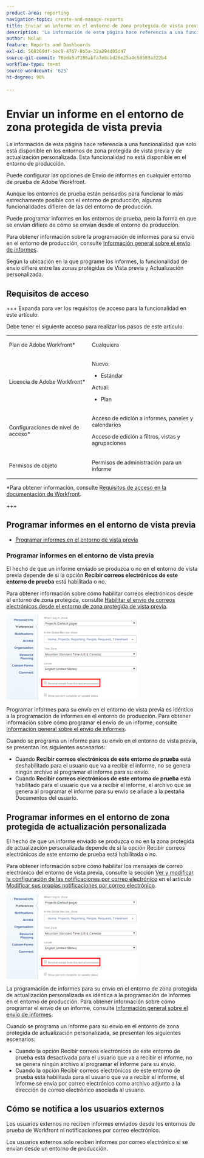 ```yaml
---
product-area: reporting
navigation-topic: create-and-manage-reports
title: Enviar un informe en el entorno de zona protegida de vista previa
description: 'La información de esta página hace referencia a una funcionalidad que solo está disponible en los entornos de zona protegida de vista previa y de actualización personalizada. Esta funcionalidad no está disponible en el entorno de producción. '
author: Nolan
feature: Reports and Dashboards
exl-id: 568360df-bec9-4767-8b5a-32a294d05d47
source-git-commit: 70bda5a7186abfa7e8cbd26e25a4c58583a322b4
workflow-type: tm+mt
source-wordcount: '625'
ht-degree: 98%

---
```


# Enviar un informe en el entorno de zona protegida de vista previa

<!-- Audited: 11/2024 -->

La información de esta página hace referencia a una funcionalidad que solo está disponible en los entornos de zona protegida de vista previa y de actualización personalizada. Esta funcionalidad no está disponible en el entorno de producción. 

Puede configurar las opciones de Envío de informes en cualquier entorno de prueba de Adobe Workfront.

<!--
<p data-mc-conditions="QuicksilverOrClassic.Draft mode">For information about the Workfront test environments, see the "Workfront Testing Environments" section. (NOTE:&nbsp;drafted - link this section)</p>
-->

Aunque los entornos de prueba están pensados para funcionar lo más estrechamente posible con el entorno de producción, algunas funcionalidades difieren de las del entorno de producción.

Puede programar informes en los entornos de prueba, pero la forma en que se envían difiere de cómo se envían desde el entorno de producción.

Para obtener información sobre la programación de informes para su envío en el entorno de producción, consulte [Información general sobre el envío de informes](../../../reports-and-dashboards/reports/creating-and-managing-reports/set-up-report-deliveries.md).

Según la ubicación en la que programe los informes, la funcionalidad de envío difiere entre las zonas protegidas de Vista previa y Actualización personalizada.

## Requisitos de acceso

+++ Expanda para ver los requisitos de acceso para la funcionalidad en este artículo.

Debe tener el siguiente acceso para realizar los pasos de este artículo:

<table style="table-layout:auto"> 
 <col> 
 <col> 
 <tbody> 
  <tr> 
   <td role="rowheader">Plan de Adobe Workfront*</td> 
   <td> <p>Cualquiera</p> </td> 
  </tr> 
  <tr> 
   <td role="rowheader">Licencia de Adobe Workfront*</td> 
      <td> 
      <p>Nuevo:</p>
         <ul>
         <li><p>Estándar</p></li>
         </ul>
      <p>Actual:</p>
         <ul>
         <li><p>Plan</p></li>
         </ul>
   </td>
  </tr> 
  <tr> 
   <td role="rowheader">Configuraciones de nivel de acceso*</td> 
   <td> <p>Acceso de edición a informes, paneles y calendarios</p> <p>Acceso de edición a filtros, vistas y agrupaciones</p></td> 
  </tr> 
  <tr> 
   <td role="rowheader">Permisos de objeto</td> 
   <td> <p>Permisos de administración para un informe</p></td> 
  </tr> 
 </tbody> 
</table>

*Para obtener información, consulte [Requisitos de acceso en la documentación de Workfront](/help/quicksilver/administration-and-setup/add-users/access-levels-and-object-permissions/access-level-requirements-in-documentation.md).

+++

## Programar informes en el entorno de vista previa

* [Programar informes en el entorno de vista previa](#schedule-reports-in-the-preview-environment)

### Programar informes en el entorno de vista previa

El hecho de que un informe enviado se produzca o no en el entorno de vista previa depende de si la opción **Recibir correos electrónicos de este entorno de prueba** está habilitada o no.

Para obtener información sobre cómo habilitar correos electrónicos desde el entorno de zona protegida, consulte [Habilitar el envío de correos electrónicos desde el entorno de zona protegida de vista previa](../../../workfront-basics/using-notifications/enable-delivery-emails-from-preview-sandbox-environment.md).

![Recibir correos electrónicos de la opción de espacio aislado](assets/receive-emails-from-sandbox-setting-edit-350x223.png)

Programar informes para su envío en el entorno de vista previa es idéntico a la programación de informes en el entorno de producción. Para obtener información sobre cómo programar el envío de un informe, consulte [Información general sobre el envío de informes](../../../reports-and-dashboards/reports/creating-and-managing-reports/set-up-report-deliveries.md).

Cuando se programa un informe para su envío en el entorno de vista previa, se presentan los siguientes escenarios:

* Cuando **Recibir correos electrónicos de este entorno de prueba** está deshabilitado para el usuario que va a recibir el informe, no se genera ningún archivo al programar el informe para su envío.
* Cuando **Recibir correos electrónicos de este entorno de prueba** está habilitado para el usuario que va a recibir el informe, el archivo que se genera al programar el informe para su envío se añade a la pestaña Documentos del usuario.

## Programar informes en el entorno de zona protegida de actualización personalizada

El hecho de que un informe enviado se produzca o no en la zona protegida de actualización personalizada depende de si la opción Recibir correos electrónicos de este entorno de prueba está habilitada o no.

Para obtener información sobre cómo habilitar los mensajes de correo electrónico del entorno de vista previa, consulte la sección [Ver y modificar la configuración de las notificaciones por correo electrónico](../../../workfront-basics/using-notifications/activate-or-deactivate-your-own-event-notifications.md#view) en el artículo [Modificar sus propias notificaciones por correo electrónico](../../../workfront-basics/using-notifications/activate-or-deactivate-your-own-event-notifications.md).

![Recibir correos electrónicos de la opción de espacio aislado](assets/receive-emails-from-sandbox-setting-edit-350x223.png)

La programación de informes para su envío en el entorno de zona protegida de actualización personalizada es idéntica a la programación de informes en el entorno de producción. Para obtener información sobre cómo programar el envío de un informe, consulte [Información general sobre el envío de informes](../../../reports-and-dashboards/reports/creating-and-managing-reports/set-up-report-deliveries.md).

Cuando se programa un informe para su envío en el entorno de zona protegida de actualización personalizada, se presentan los siguientes escenarios:

* Cuando la opción Recibir correos electrónicos de este entorno de prueba está desactivada para el usuario que va a recibir el informe, no se genera ningún archivo al programar el informe para su envío.
* Cuando la opción Recibir correos electrónicos de este entorno de prueba está habilitada para el usuario que va a recibir el informe, el informe se envía por correo electrónico como archivo adjunto a la dirección de correo electrónico asociada al usuario.

## Cómo se notifica a los usuarios externos

Los usuarios externos no reciben informes enviados desde los entornos de prueba de Workfront ni notificaciones por correo electrónico.

Los usuarios externos solo reciben informes por correo electrónico si se envían desde un entorno de producción.
